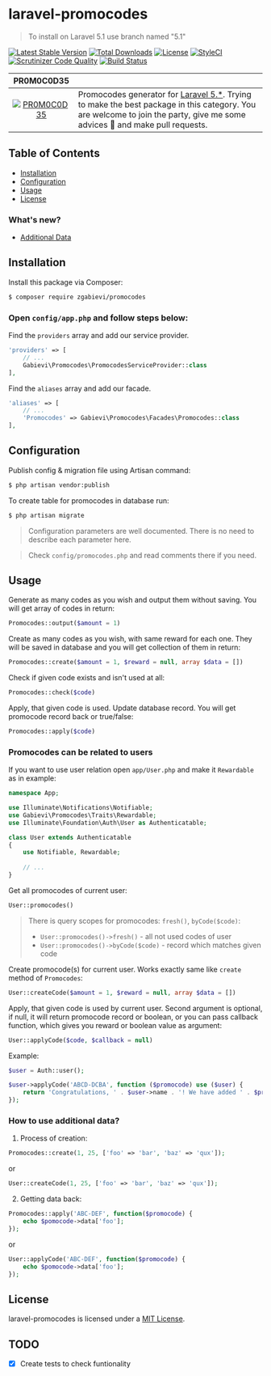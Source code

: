 # laravel-promocodes

> To install on Laravel 5.1 use branch named "5.1"

[![Latest Stable Version](https://poser.pugx.org/zgabievi/promocodes/version?format=flat-square)](https://packagist.org/packages/zgabievi/promocodes)
[![Total Downloads](https://poser.pugx.org/zgabievi/promocodes/d/total?format=flat-square)](https://packagist.org/packages/zgabievi/promocodes)
[![License](https://poser.pugx.org/zgabievi/promocodes/license?format=flat-square)](https://packagist.org/packages/zgabievi/promocodes)
[![StyleCI](https://styleci.io/repos/46787184/shield)](https://styleci.io/repos/46787184)
[![Scrutinizer Code Quality](https://scrutinizer-ci.com/g/zgabievi/laravel-promocodes/badges/quality-score.png?b=master)](https://scrutinizer-ci.com/g/zgabievi/laravel-promocodes/?branch=master)
[![Build Status](https://scrutinizer-ci.com/g/zgabievi/laravel-promocodes/badges/build.png?b=master)](https://scrutinizer-ci.com/g/zgabievi/laravel-promocodes/build-status/master)

| PR0M0C0D35 |     |
|:----------:|:----|
| [![PR0M0C0D35](https://i.imgsafe.org/ff13c6de54.png)](https://github.com/zgabievi/promocodes) | Promocodes generator for [Laravel 5.*](http://laravel.com/). Trying to make the best package in this category. You are welcome to join the party, give me some advices :tada: and make pull requests. |

## Table of Contents
- [Installation](#installation)
- [Configuration](#configuration)
- [Usage](#usage)
- [License](#license)

### What's new?
- [Additional Data](#how-to-use-additional-data)

## Installation

Install this package via Composer:
```bash
$ composer require zgabievi/promocodes
```

### Open `config/app.php` and follow steps below:

Find the `providers` array and add our service provider.

```php
'providers' => [
    // ...
    Gabievi\Promocodes\PromocodesServiceProvider::class
],
```

Find the `aliases` array and add our facade.

```php
'aliases' => [
    // ...
    'Promocodes' => Gabievi\Promocodes\Facades\Promocodes::class
],
```

## Configuration

Publish config & migration file using Artisan command:
```bash
$ php artisan vendor:publish
```

To create table for promocodes in database run:
```bash
$ php artisan migrate
```

> Configuration parameters are well documented. There is no need to describe each parameter here.

> Check `config/promocodes.php` and read comments there if you need.

## Usage

Generate as many codes as you wish and output them without saving. 
You will get array of codes in return:

```php
Promocodes::output($amount = 1)
```

Create as many codes as you wish, with same reward for each one.
They will be saved in database and you will get collection of them in return:

```php
Promocodes::create($amount = 1, $reward = null, array $data = [])
```

Check if given code exists and isn't used at all:

```php
Promocodes::check($code)
```

Apply, that given code is used. Update database record. You will get promocode record back or true/false:

```php
Promocodes::apply($code)
```

### Promocodes can be related to users

If you want to use user relation open `app/User.php` and make it `Rewardable` as in example:

```php
namespace App;

use Illuminate\Notifications\Notifiable;
use Gabievi\Promocodes\Traits\Rewardable;
use Illuminate\Foundation\Auth\User as Authenticatable;

class User extends Authenticatable
{
    use Notifiable, Rewardable;
    
    // ...
}
```

Get all promocodes of current user:

```php
User::promocodes()
```

> There is query scopes for promocodes: `fresh()`, `byCode($code)`:
> - `User::promocodes()->fresh()` - all not used codes of user
> - `User::promocodes()->byCode($code)` - record which matches given code

Create promocode(s) for current user. Works exactly same like `create` method of `Promocodes`:

```php
User::createCode($amount = 1, $reward = null, array $data = [])
```

Apply, that given code is used by current user. 
Second argument is optional, if null, it will return promocode record or boolean, or you can pass callback function, which gives you reward or boolean value as argument:

```php
User::applyCode($code, $callback = null)
```

Example:

```php
$user = Auth::user();

$user->applyCode('ABCD-DCBA', function ($promocode) use ($user) {
    return 'Congratulations, ' . $user->name . '! We have added ' . $promocode->reward . ' points on your account'.
});
```

### How to use additional data?

1. Process of creation:

```php
Promocodes::create(1, 25, ['foo' => 'bar', 'baz' => 'qux']);
```

or

```php
User::createCode(1, 25, ['foo' => 'bar', 'baz' => 'qux']);
```

2. Getting data back:

```php
Promocodes::apply('ABC-DEF', function($promocode) {
    echo $pomocode->data['foo'];
});
```

or

```php
User::applyCode('ABC-DEF', function($promocode) {
    echo $pomocode->data['foo'];
});
```

## License

laravel-promocodes is licensed under a  [MIT License](https://github.com/zgabievi/laravel-promocodes/blob/master/LICENSE).

## TODO
- [x] Create tests to check funtionality
